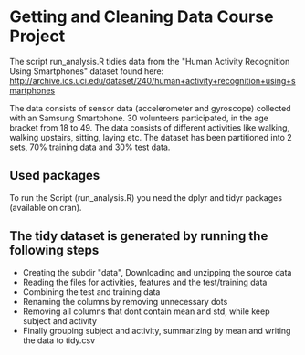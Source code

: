 # Getting and Cleaning Data Course Project
The script run_analysis.R tidies data from the "Human Activity Recognition Using Smartphones" dataset found here: http://archive.ics.uci.edu/dataset/240/human+activity+recognition+using+smartphones

The data consists of sensor data (accelerometer and gyroscope) collected with an Samsung Smartphone.
30 volunteers participated, in the age bracket from 18 to 49. The data consists of different activities
like walking, walking upstairs, sitting, laying etc. The dataset has been partitioned into 2 sets, 70% training data and 30% test data.

## Used packages
To run the Script (run_analysis.R) you need the dplyr and tidyr packages (available on cran).

## The tidy dataset is generated by running the following steps
* Creating the subdir "data", Downloading and unzipping the source data
* Reading the files for activities, features and the test/training data
* Combining the test and training data
* Renaming the columns by removing unnecessary dots
* Removing all columns that dont contain mean and std, while keep subject and activity
* Finally grouping subject and activity, summarizing by mean and writing the data to tidy.csv
